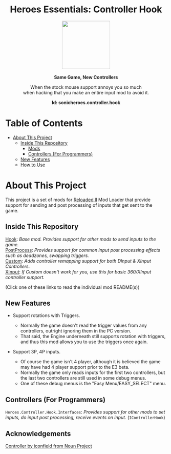 <div align="center">
	<h1>Heroes Essentials: Controller Hook</h1>
	<img src="https://i.imgur.com/BjPn7rU.png" width="150" align="center" />
	<br/> <br/>
	<strong>Same Game, New Controllers</strong>
    <p>When the stock mouse support annoys you so much<br/>
    when hacking that you make an entire input mod to avoid it.</p>
<b>Id: sonicheroes.controller.hook</b>
</div>

# Table of Contents
- [About This Project](#about-this-project)
  - [Inside This Repository](#inside-this-repository)
      - [Mods](#mods)
      - [Controllers (For Programmers)](#controllers-for-programmers)
  - [New Features](#new-features)
  - [How to Use](#how-to-use)

# About This Project

This project is a set of mods for [Reloaded II](https://github.com/Reloaded-Project/Reloaded-II) Mod Loader that provide support for sending and post processing of inputs that get sent to the game.

## Inside This Repository

[Hook](https://github.com/Sewer56/Heroes.Controller.Hook.ReloadedII/blob/master/README-HOOK.md): *Base mod. Provides support for other mods to send inputs to the game.*  
[PostProcess](https://github.com/Sewer56/Heroes.Controller.Hook.ReloadedII/blob/master/README-POSTPROCESS.md): *Provides support for common input post processing effects such as deadzones, swapping triggers.*  
[Custom](https://github.com/Sewer56/Heroes.Controller.Hook.ReloadedII/blob/master/README-POSTPROCESS.md): *Adds controller remapping support for both DInput & XInput Controllers.*  
[XInput](https://github.com/Sewer56/Heroes.Controller.Hook.ReloadedII/blob/master/README-XINPUT.md): *If Custom doesn't work for you, use this for basic 360/XInput controller support.*  
 
(Click one of these links to read the individual mod README(s))

## New Features
- Support rotations with Triggers.  
	- Normally the game doesn't read the trigger values from any controllers, outright ignoring them in the PC version.  
	- That said, the Engine underneath still supports rotation with triggers, and thus this mod allows you to use the triggers once again.  

- Support 3P, 4P inputs.  
	- Of course the game isn't 4 player, although it is believed the game may have had 4 player support prior to the E3 beta.  
	- Normally the game only reads inputs for the first two controllers, but the last two controllers are still used in some debug menus.  
	- One of these debug menus is the "Easy Menu/EASY_SELECT" menu.  

## Controllers (For Programmers)  

`Heroes.Controller.Hook.Interfaces`: *Provides support for other mods to set inputs, do input post processing, receive events on input.* (`IControllerHook`)

## Acknowledgements

[Controller by iconfield from Noun Project](https://thenounproject.com/browse/icons/term/controller/)  